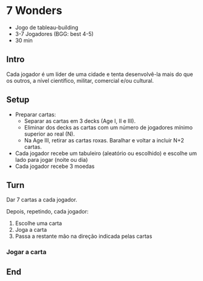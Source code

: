 # 7 Wonders

- Jogo de tableau-building
- 3-7 Jogadores (BGG: best 4-5)
- 30 min

## Intro

Cada jogador é um líder de uma cidade e tenta desenvolvê-la mais do que os outros, a nível científico, militar, comercial e/ou cultural.


## Setup

- Preparar cartas:
  - Separar as cartas em 3 decks (Age I, II e III).
  - Eliminar dos decks as cartas com um número de jogadores mínimo superior ao real (N).
  - Na Age III, retirar as cartas roxas. Baralhar e voltar a incluir N+2 cartas.
- Cada jogador recebe um tabuleiro (aleatório ou escolhido) e escolhe um lado para jogar (noite ou dia)
- Cada jogador recebe 3 moedas

## Turn

Dar 7 cartas a cada jogador.

Depois, repetindo, cada jogador:

1. Escolhe uma carta
2. Joga a carta
3. Passa a restante mão na direção indicada pelas cartas

### Jogar a carta



## End
